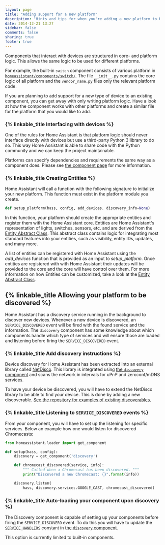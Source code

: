 ```yaml
---
layout: page
title: "Adding support for a new platform"
description: "Hints and tips for when you're adding a new platform to Home Assistant."
date: 2014-12-21 13:27
sidebar: false
comments: false
sharing: true
footer: true
---
```


Components that interact with devices are structured in core- and platform logic. This allows the same logic to be used for different platforms.

For example, the built-in `switch` component consists of various platform in [`homeassistant/components/switch/`](https://github.com/balloob/home-assistant/tree/master/homeassistant/components/switch). The file `__init__.py` contains the core logic of all platform and the `vendor_name.py` files only the relevant platform code.

If you are planning to add support for a new type of device to an existing component, you can get away with only writing platform logic. Have a look at how the component works with other platforms and create a similar file for the platform that you would like to add.

### {% linkable_title Interfacing with devices %}

One of the rules for Home Assistant is that platform logic should never interface directly with devices but use a third-party Python 3 library to do so. This way Home Assistant is able to share code with the Python community and we can keep the project maintainable.

Platforms can specify dependencies and requirements the same way as a component does. Please see [the component page](/developers/creating_components/#dependencies) for more information.

### {% linkable_title Creating Entities %}

Home Assistant will call a function with the following signature to initialize your new platform. This function must exist in the platform module you create.

```python
def setup_platform(hass, config, add_devices, discovery_info=None)
```

In this function, your platform should create the appropriate entities and register them with the Home Assistant core. Entities are Home Assistant's representation of lights, switches, sensors, etc. and are derived from the [Entity Abstract Class](https://github.com/balloob/home-assistant/blob/master/homeassistant/helpers/entity.py). This abstract class contains logic for integrating most standard features into your entities, such as visibility, entity IDs, updates, and many more.

A list of entities can be registered with Home Assistant using the *add_devices* function that is provided as an input to *setup_platform*. Once entities are registered with with Home Assistant their updates will be provided to the core and the core will have control over them. For more information on how Entities can be customized, take a look at the [Entity Abstract Class](https://github.com/balloob/home-assistant/blob/master/homeassistant/helpers/entity.py#L18).

## {% linkable_title Allowing your platform to be discovered %}

Home Assistant has a discovery service running in the background to discover new devices. Whenever a new device is discovered, an `SERVICE_DISCOVERED` event will be fired with the found service and the information. The `discovery` component has some knowledge about which components handle which type of services and will ensure those are loaded and listening before firing the `SERVICE_DISCOVERED` event.

### {% linkable_title Add discovery instructions %}

Device discovery  for Home Assistant has been extracted into an external library called [NetDisco](https://github.com/balloob/netdisco). This library is integrated using [the `discovery` component](https://github.com/balloob/home-assistant/blob/dev/homeassistant/components/discovery.py) and scans the network in intervals for uPnP and zeroconf/mDNS services.

To have your device be discovered, you will have to extend the NetDisco library to be able to find your device. This is done by adding a new discoverable. [See the repository for examples of existing discoverables.](https://github.com/balloob/netdisco/tree/master/netdisco/discoverables)

### {% linkable_title Listening to `SERVICE_DISCOVERED` events %}

From your component, you will have to set up the listening for specific services. Below an example how one would listen for discovered Chromecasts:

```python
from homeassistant.loader import get_component

def setup(hass, config):
    discovery = get_component('discovery')

    def chromecast_discovered(service, info):
        """ Called when a Chromecast has been discovered. """
        print("Discovered a new Chromecast: {}".format(info))

    discovery.listen(
        hass, discovery.services.GOOGLE_CAST, chromecast_discovered)
```

### {% linkable_title Auto-loading your component upon discovery %}

The Discovery component is capable of setting up your components before firing the `SERVICE_DISCOVERD` event. To do this you will have to update the [`SERVICE_HANDLERS`](https://github.com/balloob/home-assistant/blob/dev/homeassistant/components/discovery.py#L29) constant in [the `discovery` component](https://github.com/balloob/home-assistant/blob/dev/homeassistant/components/discovery.py).

<p class='note warning'>
This option is currently limited to built-in components.
</p>
